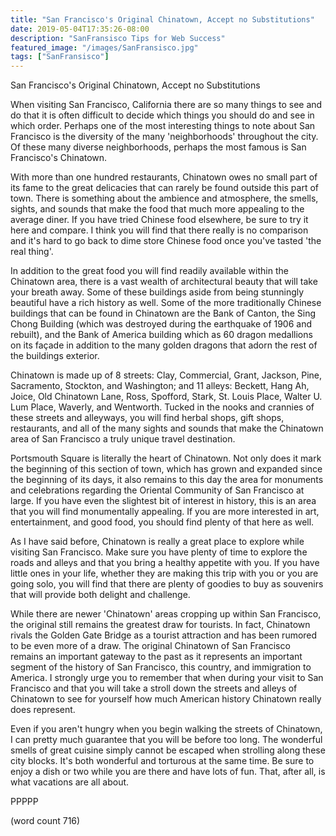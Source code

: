 ```yaml
---
title: "San Francisco's Original Chinatown, Accept no Substitutions"
date: 2019-05-04T17:35:26-08:00
description: "SanFransisco Tips for Web Success"
featured_image: "/images/SanFransisco.jpg"
tags: ["SanFransisco"]
---
```


San Francisco's Original Chinatown, Accept no Substitutions

When visiting San Francisco, California there are so many things to see and do that it is often difficult to decide which things you should do and see in which order. Perhaps one of the most interesting things to note about San Francisco is the diversity of the many 'neighborhoods' throughout the city. Of these many diverse neighborhoods, perhaps the most famous is San Francisco's Chinatown. 

With more than one hundred restaurants, Chinatown owes no small part of its fame to the great delicacies that can rarely be found outside this part of town. There is something about the ambience and atmosphere, the smells, sights, and sounds that make the food that much more appealing to the average diner. If you have tried Chinese food elsewhere, be sure to try it here and compare. I think you will find that there really is no comparison and it's hard to go back to dime store Chinese food once you've tasted 'the real thing'.

In addition to the great food you will find readily available within the Chinatown area, there is a vast wealth of architectural beauty that will take your breath away. Some of these buildings aside from being stunningly beautiful have a rich history as well. Some of the more traditionally Chinese buildings that can be found in Chinatown are the Bank of Canton, the Sing Chong Building (which was destroyed during the earthquake of 1906 and rebuilt), and the Bank of America building which as 60 dragon medallions on its façade in addition to the many golden dragons that adorn the rest of the buildings exterior.

Chinatown is made up of 8 streets: Clay, Commercial, Grant, Jackson, Pine, Sacramento, Stockton, and Washington; and 11 alleys: Beckett, Hang Ah, Joice, Old Chinatown Lane, Ross, Spofford, Stark, St. Louis Place, Walter U. Lum Place, Waverly, and Wentworth.  Tucked in the nooks and crannies of these streets and alleyways, you will find herbal shops, gift shops, restaurants, and all of the many sights and sounds that make the Chinatown area of San Francisco a truly unique travel destination. 

Portsmouth Square is literally the heart of Chinatown. Not only does it mark the beginning of this section of town, which has grown and expanded since the beginning of its days, it also remains to this day the area for monuments and celebrations regarding the Oriental Community of San Francisco at large.  If you have even the slightest bit of interest in history, this is an area that you will find monumentally appealing. If you are more interested in art, entertainment, and good food, you should find plenty of that here as well. 

As I have said before, Chinatown is really a great place to explore while visiting San Francisco. Make sure you have plenty of time to explore the roads and alleys and that you bring a healthy appetite with you. If you have little ones in your life, whether they are making this trip with you or you are going solo, you will find that there are plenty of goodies to buy as souvenirs that will provide both delight and challenge. 

While there are newer 'Chinatown' areas cropping up within San Francisco, the original still remains the greatest draw for tourists. In fact, Chinatown rivals the Golden Gate Bridge as a tourist attraction and has been rumored to be even more of a draw. The original Chinatown of San Francisco remains an important gateway to the past as it represents an important segment of the history of San Francisco, this country, and immigration to America. I strongly urge you to remember that when during your visit to San Francisco and that you will take a stroll down the streets and alleys of Chinatown to see for yourself how much American history Chinatown really does represent.

Even if you aren't hungry when you begin walking the streets of Chinatown, I can pretty much guarantee that you will be before too long. The wonderful smells of great cuisine simply cannot be escaped when strolling along these city blocks. It's both wonderful and torturous at the same time. Be sure to enjoy a dish or two while you are there and have lots of fun. That, after all, is what vacations are all about.

PPPPP

(word count 716)



